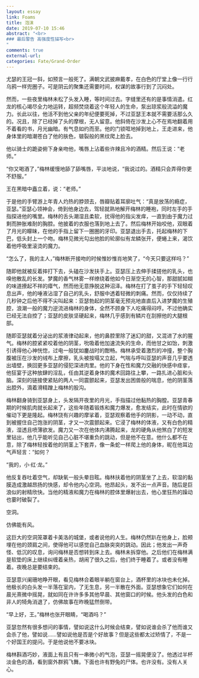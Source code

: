 ```yaml
---
layout: essay
link: Foams
title: 泡沫
date: 2019-07-10 15:46
abstract: "<br>
### 最后警告 高强度性描写<br>
"
comments: true
external-url:
categories: Fate/Grand-Order
---
```


尤瑟的王冠一斜，如预言一般死了。满朝文武披麻戴孝，在白色的厅堂上像一行行乌鸦一样兜圈子。可是阴云的聚集还需要时间，权谋的故事行到了沉闷处。

然而，一些夜里梅林未松了头发入睡，等时间过去。字缝里还有的是事情消遣。红龙的核心竭尽全力地运转，超频焚烧着这个年轻人的生命，泵出琼浆般流溢的魔力。长此以往，他活不到他父亲的年纪便要死掉，不过亚瑟王本就不需要活那么久的。况且，除了已经掉了头的摩根，无人留意。他斜倚在沙发上心不在焉地翻着用不着看的书，月光幽暗。有气息如约而至。他的门锁哐地掉到地上，王走进来，他身体里的暗潮苍白了他的肤色，皲裂般的黑纹爬上脸去。

他以骑士的跪姿俯下身亲吻他，嘴唇上沾着些许辣且冷的酒精。然后王说：“老师。”

“你又喝酒了，”梅林缓慢地舔了舔嘴唇，平淡地说，“我说过的。酒精只会弄得你更不舒服。”

王在黑暗中矗立着，说：“老师。”

于是他的手臂游上年青人灼热的脖颈去，唇瓣贴着耳廓吐气：“真是放荡的瘾症，亚瑟。”亚瑟心领神会，倚到他身边去，驾轻就熟地解开梅林的睡袍，同时左手的手指探进他的嘴里。梅林的舌头潮湿且柔软，扰得他的指尖发痒，一直到由于魔力过剩而肿胀难耐的胸腔。他披着的衣服也落到地上去了。然后梅林开始咬他，双眼着了月光的矇昧，在他的手指上留下一圈圈的牙印。亚瑟退出手去，托起梅林的下巴，低头封上一个吻。梅林见微光勾出他脸的轮廓似有龙鳞张开，便蜷上来，渴饮着他呼吸里滚烫的魔力。

“怎么了，我的主人，”梅林断开接吻的时候惟妙惟肖地笑了，“今天只要这样吗？”

随即他就被反着摔打下去，头磕在沙发扶手上。亚瑟压上去伸手揉搓他的乳头，也嗅他散乱的长发。梦魔的香气林雾一样缭绕着他如今日渐空无的心智，那甜腻如糊的味道撩起不祥的瘴气，然而他无意挣脱这种沼泽。梅林在打了茧子的手下轻轻叹息出声，他的唾液沾湿了自己的乳头，舒服中透着轻微的刺痛。然而，仅仅持续了几秒钟之后他不得不尖叫起来：亚瑟勃起的阴茎毫无预兆地直直后入进梦魔的生殖腔，浪潮一般的魔力逆流进梅林的身体，全然不顾身下人吃痛得闷哼。不过他确实已经无法自控了；亚瑟的皮肤坚硬起来，梅林几乎感到有鳞片在刮擦他的大腿根部。

随即亚瑟就着分泌出的浆液律动起来，他的鼻腔里除了迷幻的甜，又混进了水的腥气。梅林的腔紧紧咬着他的阴茎，吮吸着他加速流失的生命，而他甘之如饴，刺激引诱得他心神恍惚，过电一般犹如鏖战时的酣畅。梅林承受着激烈的冲撞，整个胸腹被压在沙发的绒布上摩擦，乳头被按塌又立起，气喘与呼叫亚瑟的声音几乎要透出墙壁，换回更多亚瑟的侵犯深进肉里。他的下身在性和魔力交融的快感中痉挛，他狂宴于这种放肆的淫乱，任由其逆着身体的魔术回路往上攀，一路扎进心脏和头脑。深刻的链接使紧贴的两人一同震颤起来，亚瑟发出困兽般的喘息，他的阴茎落出腔外，滴着滑精蹭上梅林的股沟。

梅林翻身骑到亚瑟身上，头发隔开夜里的月光，手指描过他黏热的胸膛。亚瑟青春期的时候肌肉就长起来了，这些年随着锻炼和魔力爆发，愈发结实，此时在情欲的催动下更是隆起。梅林饶有兴趣的摩挲着，亚瑟观察着他手的阴影，一动不动，直到被握住自己饱涨的阴茎，才又一次震颤起来。它浸了梅林的体液，又有白色的精液，湿透且喷薄欲发。魔力又一次在他体内沸腾起来，龙的硬角从他煞白了的短发里钻出，他几乎能听见自己心脏不堪重负的跳动，但是他不在意。他什么都不在意，除了梅林轻按着他的阴茎上下套弄，像一条蛇一样爬上他的身体，昵在他耳边气声轻言：“如何？

“我的，小·红·龙。”

他反复吞吐着空气，却缺氧一般头晕目眩。梅林扶着他的阴茎坐了上去，软湿的黏膜造成激越昂扬的快感，却令他内心空洞。他昂起头，发不出一点声音。随后是巨浪似的射精欣快。当他的精液和魔力在梅林的腔体里爆射出去，他心里狂热的躁动也霎时破裂了。

空洞。

仿佛能有风。

这巨大的空洞笼罩着卡美洛的城堡，或者说他的人生。梅林仍然趴在他身上，脸颊埋在他的颈肩之间，使得他可以感觉自己血脉突突的跳动。因此；他发出一声奇怪、低沉的叹息，询问梅林是否想转到床上去。梅林未拆穿他。之后他们在梅林满是软垫的床上继续纠缠着亲热，胡闹了很久之后，他们终于睡着了。或者没有睡着。夜晚总是要结束的。

亚瑟意兴阑珊地睁开眼，看见梅林合着眼半躺在窗台上，酒杯里的冰块也未化掉。他极长的白头发一半落在室内，了无生息，另一半散在外面。亚瑟想象它们如何在晨光熹微中摇晃，就如同在许许多多其他早晨、其他窗口的时候。他头发的白色和非人的犄角消退了，仿佛故事在昨晚猛然倒带。

“早上好，王。”梅林也张开眼睛，“喝酒吗？”

亚瑟忽然有很多想问的事情，譬如说这什么时候会结束，譬如说谁会杀了他而谁又会杀了他，譬如说……譬如说他是否是个好故事？但是这些都太过矫情了，不是一个好国王的提问。于是他说他不要冰块。

梅林斟酒巧妙，液面上有且只有一串微小的气泡，亚瑟一摇晃便没了。他透过半杯淡金色的酒，看到窗外群鸦飞舞。下面也许有野兔的尸体。也许没有。没有人关心。
